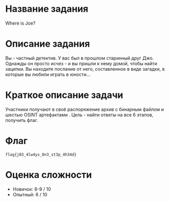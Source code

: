 # Название задания

Where is Joe?

# Описание задания

Вы - частный детектив. У вас был в прошлом старинный друг Джо. Однажды он просто исчез - и вы пришли к нему домой, чтобы найти зацепки. Вы находите послание от него, составленное в виде загадки, в которые вы любили играть в юности...

# Краткое описание задачи

Участники получают в своё распоряжение архив с бинарным файлом и шестью OSINT артефактами . Цель - найти ответы на все 6 этапов, получить флаг.

# Флаг

`flag{j03_4lw4ys_0n3_st3p_4h34d}`


# Оценка сложности

- Новичок: 8-9 / 10
- Опытный: 6 / 10